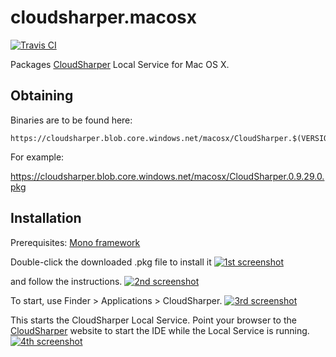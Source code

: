 cloudsharper.macosx
===================

[![Travis CI](https://travis-ci.org/intellifactory/cloudsharper.macosx.svg?branch=master)](https://travis-ci.org/intellifactory/cloudsharper.macosx)

Packages [CloudSharper](http://cloudsharper.com) Local Service for Mac OS X.

## Obtaining

Binaries are to be found here:

    https://cloudsharper.blob.core.windows.net/macosx/CloudSharper.$(VERSION).pkg

For example:

https://cloudsharper.blob.core.windows.net/macosx/CloudSharper.0.9.29.0.pkg

## Installation

Prerequisites: [Mono framework](http://www.go-mono.com/mono-downloads/download.html)

Double-click the downloaded .pkg file to install it
[![1st screenshot](http://i.imgur.com/yROuGB5l.jpg)](http://i.imgur.com/yROuGB5.jpg)

and follow the instructions.
[![2nd screenshot](http://i.imgur.com/Itexsp7l.jpg)](http://i.imgur.com/Itexsp7.jpg)

To start, use Finder > Applications > CloudSharper.
[![3rd screenshot](http://i.imgur.com/zTT8C3Il.jpg)](http://i.imgur.com/zTT8C3I.jpg)

This starts the CloudSharper Local Service. Point your browser to the
[CloudSharper](http://cloudsharper.com) website to start the IDE while the Local Service
is running.
[![4th screenshot](http://i.imgur.com/K4TmyGpl.png)](http://i.imgur.com/K4TmyGp.png)
